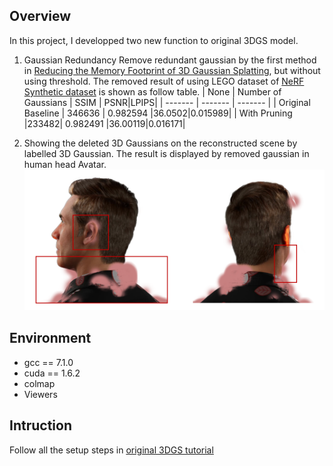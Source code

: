 ## Overview
In this project, I developped two new function to original 3DGS model. 
1. Gaussian Redundancy 
Remove redundant gaussian by the first method in [Reducing the Memory Footprint of 3D Gaussian Splatting](https://repo-sam.inria.fr/fungraph/reduced_3dgs/), but without using threshold. 
The removed result of using LEGO dataset of [NeRF Synthetic dataset](https://drive.google.com/drive/folders/128yBriW1IG_3NJ5Rp7APSTZsJqdJdfc1) is shown as follow table.
|  None  | Number of Gaussians   | SSIM   | PSNR|LPIPS|
| ------- | ------- | ------- |
| Original Baseline   | 346636   | 0.982594   |36.0502|0.015989|
| With Pruning  |233482| 0.982491   |36.00119|0.016171|

2. Showing the deleted 3D Gaussians on the reconstructed scene by labelled 3D Gaussian. The result is displayed by removed gaussian in human head Avatar. ![Result](assets/pruning_result.png)


## Environment
* gcc == 7.1.0
* cuda == 1.6.2
* colmap
* Viewers

## Intruction
Follow all the setup steps in [original 3DGS tutorial](https://github.com/graphdeco-inria/gaussian-splatting.git)
